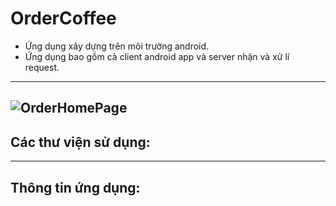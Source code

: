 # OrderCoffee

* Ứng dụng xây dựng trên môi trường android.
* Ứng dụng bao gồm cả client android app và server nhận và xử lí request.
---
![OrderHomePage](https://i.imgur.com/z0iW4bu.png)
---
## Các thư viện sử dụng:

---
## Thông tin ứng dụng:
